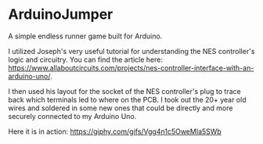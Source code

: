 # ArduinoJumper
A simple endless runner game built for Arduino.

I utilized Joseph's very useful tutorial for understanding the NES controller's logic and circuitry. You can find the article here: https://www.allaboutcircuits.com/projects/nes-controller-interface-with-an-arduino-uno/.

I then used his layout for the socket of the NES controller's plug to trace back which terminals led to where on the PCB. I took out the 20+ year old wires and soldered in some new ones that could be directly and more securely connected to my Arduino Uno.

Here it is in action: https://giphy.com/gifs/Vgg4n1c5OweMIa5SWb
